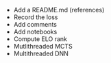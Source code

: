 * Add a README.md (references)
* Record the loss
* Add comments
* Add notebooks
* Compute ELO rank
* Mutlithreaded MCTS
* Multithreaded DNN
